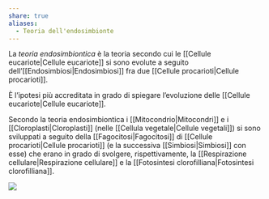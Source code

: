 ```yaml
---
share: true
aliases:
  - Teoria dell'endosimbionte
---
```

La *teoria endosimbiontica* è la teoria secondo cui le [[Cellule eucariote|Cellule eucariote]] si sono evolute a seguito dell’[[Endosimbiosi|Endosimbiosi]] fra due [[Cellule procarioti|Cellule procarioti]].

È l’ipotesi più accreditata in grado di spiegare l’evoluzione delle [[Cellule eucariote|Cellule eucariote]].

Secondo la teoria endosimbiontica i [[Mitocondrio|Mitocondri]] e i [[Cloroplasti|Cloroplasti]] (nelle [[Cellula vegetale|Cellule vegetali]]) si sono sviluppati a seguito della [[Fagocitosi|Fagocitosi]] di [[Cellule procarioti|Cellule procarioti]] (e la successiva [[Simbiosi|Simbiosi]] con esse) che erano in grado di svolgere, rispettivamente, la [[Respirazione cellulare|Respirazione cellulare]] e la [[Fotosintesi clorofilliana|Fotosintesi clorofilliana]].

![](12e7efd9fd391688037b6f1a715769e5_MD5%201.png)